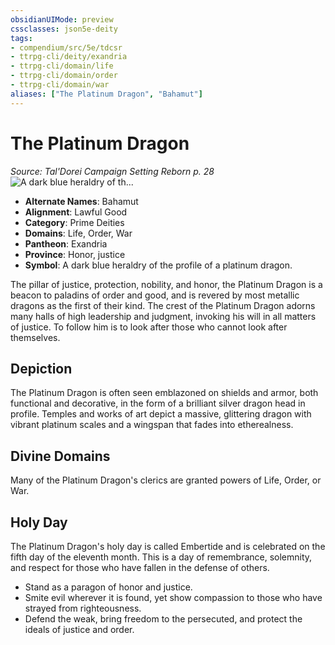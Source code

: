 ```yaml
---
obsidianUIMode: preview
cssclasses: json5e-deity
tags:
- compendium/src/5e/tdcsr
- ttrpg-cli/deity/exandria
- ttrpg-cli/domain/life
- ttrpg-cli/domain/order
- ttrpg-cli/domain/war
aliases: ["The Platinum Dragon", "Bahamut"]
---
```

# The Platinum Dragon
*Source: Tal'Dorei Campaign Setting Reborn p. 28* 
![A dark blue heraldry of th...](/3-Mechanics/CLI/deities/img/tdcsr-platinumdragon.webp#symbol "A dark blue heraldry of the profile of a platinum dragon.")

- **Alternate Names**: Bahamut
- **Alignment**: Lawful Good
- **Category**: Prime Deities
- **Domains**: Life, Order, War
- **Pantheon**: Exandria
- **Province**: Honor, justice
- **Symbol**: A dark blue heraldry of the profile of a platinum dragon.

The pillar of justice, protection, nobility, and honor, the Platinum Dragon is a beacon to paladins of order and good, and is revered by most metallic dragons as the first of their kind. The crest of the Platinum Dragon adorns many halls of high leadership and judgment, invoking his will in all matters of justice. To follow him is to look after those who cannot look after themselves.

## Depiction

The Platinum Dragon is often seen emblazoned on shields and armor, both functional and decorative, in the form of a brilliant silver dragon head in profile. Temples and works of art depict a massive, glittering dragon with vibrant platinum scales and a wingspan that fades into etherealness.

## Divine Domains

Many of the Platinum Dragon's clerics are granted powers of Life, Order, or War.

## Holy Day

The Platinum Dragon's holy day is called Embertide and is celebrated on the fifth day of the eleventh month. This is a day of remembrance, solemnity, and respect for those who have fallen in the defense of others.

- Stand as a paragon of honor and justice.  
- Smite evil wherever it is found, yet show compassion to those who have strayed from righteousness.  
- Defend the weak, bring freedom to the persecuted, and protect the ideals of justice and order.